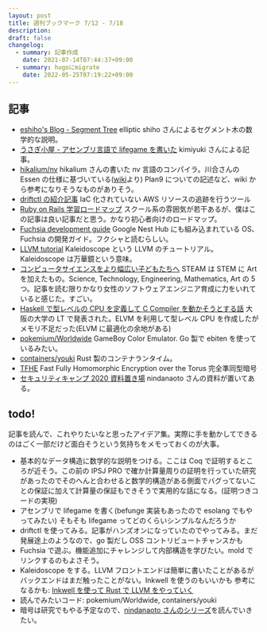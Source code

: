 ```yaml
---
layout: post
title: 週刊ブックマーク 7/12 - 7/18
description: 
draft: false
changelog:
  - summary: 記事作成
    date: 2021-07-14T07:44:37+09:00
  - summary: hugoにmigrate
    date: 2022-05-25T07:19:22+09:00
---
```


## 記事

- [eshiho's Blog - Segment Tree](https://shiho-elliptic.tumblr.com/post/187841789319/segment-tree) elliptic shiho さんによるセグメント木の数学的な説明。
- [うさぎ小屋 - アセンブリ言語で lifegame を書いた](https://kimiyuki.net/blog/2016/01/07/lifegame-in-assembly/) kimiyuki さんによる記事。
- [hikalium/nv](https://github.com/hikalium/nv) hikalium さんの書いた nv 言語のコンパイラ。川合さんの Essen の仕様に基づいている([wiki](https://github.com/hikalium/nv/wiki)より) Plan9 についての記述など、wiki から参考になりそうなものがありそう。
- [driftctl の紹介記事](https://zenn.dev/gosarami/articles/dd938001eac988e44d11) IaC 化されていない AWS リソースの追跡を行うツール
- [Ruby on Rails 学習ロードマップ](https://mitsuru53.github.io/ruby-roadmap/) スクール系の雰囲気が若干あるが、僕はこの記事は良い記事だと思う。かなり初心者向けのロードマップ。
- [Fuchsia development guide](https://fuchsia.dev/fuchsia-src/development) Google Nest Hub にも組み込まれている OS、Fuchsia の開発ガイド。フクシャと読むらしい。
- [LLVM tutorial](https://llvm.org/docs/tutorial/MyFirstLanguageFrontend/index.html) Kaleidoscope という LLVM のチュートリアル。Kaleidoscope は万華鏡という意味。
- [コンピュータサイエンスをより幅広い子どもたちへ](https://japan.googleblog.com/2021/06/CS-Education.html) STEAM は STEM に Art を加えたもの。Science, Technology, Engineering, Mathematics, Art の 5 つ。記事を読む限りかなり女性のソフトウェアエンジニア育成に力をいれていると感じた。すごい。
- [Haskell で型レベルの CPU を定義して C Compiler を動かそうとする話](https://www.slideshare.net/SoheiYamaga/compile-time-type-level-c-compiler-this-may-indicate-out-of-memory) 大阪の大学の LT で発表された。ELVM を利用して型レベル CPU を作成したがメモリ不足だった(ELVM に最適化の余地がある)
- [pokemium/Worldwide](https://github.com/pokemium/Worldwide) GameBoy Color Emulator. Go 製で ebiten を使っているみたい。
- [containers/youki](https://github.com/containers/youki) Rust 製のコンテナランタイム。
- [TFHE](https://tfhe.github.io/tfhe/) Fast Fully Homomorphic Encryption over the Torus 完全準同型暗号
- [セキュリティキャンプ 2020 資料置き場](https://nindanaoto.github.io/) nindanaoto さんの資料が置いてある。

## todo!

記事を読んで、これやりたいなと思ったアイデア集。実際に手を動かしてできるのはごく一部だけど面白そうという気持ちをメモっておくのが大事。

- 基本的なデータ構造に数学的な説明をつける。ここは Coq で証明するところが近そう。この前の IPSJ PRO で確か計算量周りの証明を行っていた研究があったのでそのへんと合わせると数学的構造がある側面でバグってないことの保証に加えて計算量の保証もできそうで実用的な話になる。(証明つきコードの実現)
- アセンブリで lifegame を書く(befunge 実装もあったので esolang でもやってみたい) そもそも lifegame ってどのくらいシンプルなんだろうか
- driftctl を使ってみる。記事がハンズオンになっていたのでやってみる。まだ発展途上のようなので、go 製だし OSS コントリビュートチャンスかも
- Fuchsia で遊ぶ。機能追加にチャレンジして内部構造を学びたい。mold でリンクするのもよさそう。
- Kaleidoscope をする。LLVM フロントエンドは簡単に書いたことがあるがバックエンドはまだ触ったことがない。Inkwell を使うのもいいかも 参考になるかも: [Inkwell を使って Rust で LLVM をやっていく](https://cordx56.hatenablog.com/entry/2021/07/09/191006)
- 読んでみたいコード: pokemium/Worldwide, containers/youki
- 暗号は研究でもやる予定なので、[nindanaoto さんのシリーズ](https://qiita.com/nindanaoto/items/98335ad4d32b927effa9)を読んでいきたい。